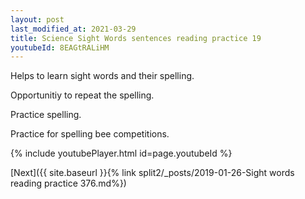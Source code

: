 ```yaml
---
layout: post
last_modified_at: 2021-03-29
title: Science Sight Words sentences reading practice 19
youtubeId: 8EAGtRALiHM
---
```

 
 
Helps to learn sight words and their spelling.

Opportunitiy to repeat the spelling. 

Practice spelling. 
 
Practice for spelling bee competitions. 
 
{% include youtubePlayer.html id=page.youtubeId %}
 
 

[Next]({{ site.baseurl }}{% link  split2/_posts/2019-01-26-Sight words reading practice 376.md%})
 
